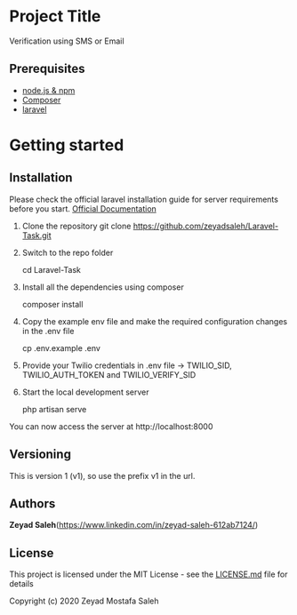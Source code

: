 # Project Title

Verification using SMS or Email

## Prerequisites

- [node.js & npm](https://nodejs.org/)
- [Composer](https://getcomposer.org/download/)
- [laravel](http://laravel.com/)


# Getting started

## Installation

Please check the official laravel installation guide for server requirements before you start. [Official Documentation](https://laravel.com/docs/5.4/installation#installation)


1. Clone the repository
    git clone https://github.com/zeyadsaleh/Laravel-Task.git

2. Switch to the repo folder

    cd Laravel-Task

3. Install all the dependencies using composer

    composer install

4. Copy the example env file and make the required configuration changes in the .env file

    cp .env.example .env
    
5. Provide your Twilio credentials in .env file -> TWILIO_SID, TWILIO_AUTH_TOKEN and TWILIO_VERIFY_SID

6. Start the local development server

    php artisan serve

You can now access the server at http://localhost:8000


## Versioning

This is version 1 (v1), so use the prefix v1 in the url. 

## Authors

**Zeyad Saleh**(https://www.linkedin.com/in/zeyad-saleh-612ab7124/)

## License

This project is licensed under the MIT License - see the [LICENSE.md](LICENSE.md) file for details

Copyright (c) 2020 Zeyad Mostafa Saleh


